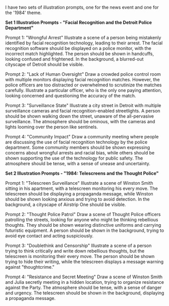 I have two sets of illustration prompts, one for the news event and one for the '1984' theme.

**Set 1 Illustration Prompts - "Facial Recognition and the Detroit Police Department"**

Prompt 1: "Wrongful Arrest"
Illustrate a scene of a person being mistakenly identified by facial recognition technology, leading to their arrest. The facial recognition software should be displayed on a police monitor, with the incorrect match highlighted. The person should be shown in handcuffs, looking confused and frightened. In the background, a blurred-out cityscape of Detroit should be visible.

Prompt 2: "Lack of Human Oversight"
Draw a crowded police control room with multiple monitors displaying facial recognition matches. However, the police officers are too distracted or overwhelmed to scrutinize the matches carefully. Illustrate a particular officer, who is the only one paying attention, looking concerned and questioning the accuracy of the match.

Prompt 3: "Surveillance State"
Illustrate a city street in Detroit with multiple surveillance cameras and facial recognition-enabled streetlights. A person should be shown walking down the street, unaware of the all-pervasive surveillance. The atmosphere should be ominous, with the cameras and lights looming over the person like sentinels.

Prompt 4: "Community Impact"
Draw a community meeting where people are discussing the use of facial recognition technology by the police department. Some community members should be shown expressing concerns about wrongful arrests and racial bias, while others should be shown supporting the use of the technology for public safety. The atmosphere should be tense, with a sense of unease and uncertainty.

**Set 2 Illustration Prompts - "1984: Telescreens and the Thought Police"**

Prompt 1: "Telescreen Surveillance"
Illustrate a scene of Winston Smith sitting in his apartment, with a telescreen monitoring his every move. The telescreen should be displaying a propaganda message, while Winston should be shown looking anxious and trying to avoid detection. In the background, a cityscape of Airstrip One should be visible.

Prompt 2: "Thought Police Patrol"
Draw a scene of Thought Police officers patrolling the streets, looking for anyone who might be thinking rebellious thoughts. They should be shown wearing distinctive uniforms and carrying futuristic equipment. A person should be shown in the background, trying to avoid eye contact and acting suspiciously.

Prompt 3: "Doublethink and Censorship"
Illustrate a scene of a person trying to think critically and write down rebellious thoughts, but the telescreen is monitoring their every move. The person should be shown trying to hide their writing, while the telescreen displays a message warning against "thoughtcrime."

Prompt 4: "Resistance and Secret Meeting"
Draw a scene of Winston Smith and Julia secretly meeting in a hidden location, trying to organize resistance against the Party. The atmosphere should be tense, with a sense of danger and urgency. The telescreen should be shown in the background, displaying a propaganda message.